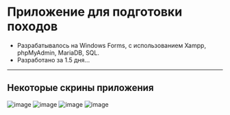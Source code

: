 ﻿# Приложение для подготовки походов
- Разрабатывалось на Windows Forms, с использованием Xampp, phpMyAdmin, MariaDB, SQL.
- Разработано за 1.5 дня...
---
## Некоторые скрины приложения
![image](https://github.com/GlarkDen/TripPreparation/assets/90215968/eb817936-d91b-4859-87c6-3943dca27255)
![image](https://github.com/GlarkDen/TripPreparation/assets/90215968/42d7afe1-b913-4aa0-9b2b-f43447777c59)
![image](https://github.com/GlarkDen/TripPreparation/assets/90215968/2fef1266-a544-4243-b6b1-ae650b8c2000)
![image](https://github.com/GlarkDen/TripPreparation/assets/90215968/ad3c1fd2-ea03-43b4-a686-e4a5d9d49565)


